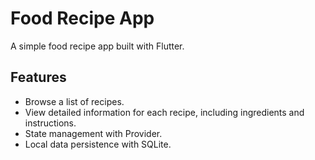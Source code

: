# Food Recipe App

A simple food recipe app built with Flutter.

## Features

*   Browse a list of recipes.
*   View detailed information for each recipe, including ingredients and instructions.
*   State management with Provider.
*   Local data persistence with SQLite.
